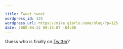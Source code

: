 ```yaml
---

title: Tweet tweet
wordpress_id: 125
wordpress_url: https://mike.giarlo.name/blog/?p=125
date: 2008-04-22 09:15:07 -04:00
---
```

Guess who is finally on <a href="http://twitter.com/mjgiarlo" target="_blank">Twitter</a>?
